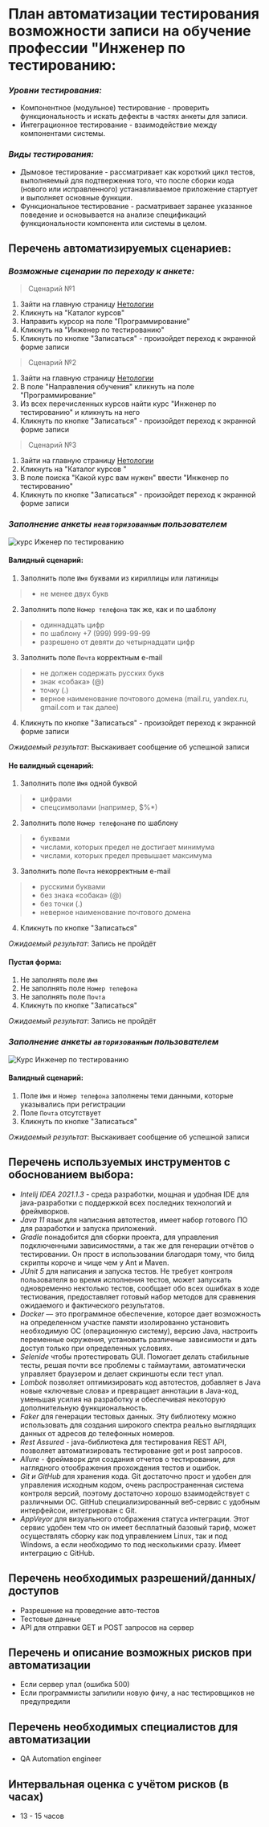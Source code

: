 # План автоматизации тестирования возможности записи на обучение профессии "Инженер по тестированию:

### *Уровни тестирования:*

- Компонентное (модульное) тестирование - проверить функциональность и искать дефекты в частях анкеты для записи.
- Интеграционное тестирование - взаимодействие между компонентами системы.

### *Виды тестирования:*

- Дымовое тестирование - рассматривает как короткий цикл тестов, выполняемый для подтвержения того, что после сборки кода (нового или исправленного) устанавливаемое приложение стартует и выполняет основные функции.
- Функциональное тестирование - расматривает заранее указанное поведение и основывается на анализе спецификаций функциональности компонента или системы в целом.

##  Перечень автоматизируемых сценариев:

### *Возможные сценарии по переходу к анкете:*

> Сценарий №1

1. Зайти на главную страницу [Нетологии](https://netology.ru/)
2. Кликнуть на "Каталог курсов"
3. Направить курсор на поле "Программирование"
4. Кликнуть на "Инженер по тестированию"
5. Кликнуть по кнопке "Записаться" - произойдет переход к экранной форме записи

> Сценарий №2

1. Зайти на главную страницу [Нетологии](https://netology.ru/)
2. В поле "Направления обучения" кликнуть на поле "Программирование"
3. Из всех перечисленных курсов найти курс "Инженер по тестированию" и кликнуть на него
4. Кликнуть по кнопке "Записаться" - произойдет переход к экранной форме записи

>  Сценарий №3

1. Зайти на главную страницу [Нетологии](https://netology.ru/)
2. Кликнуть на "Каталог курсов "
3. В поле поиска "Какой курс вам нужен" ввести "Инженер по тестированию"
4. Кликнуть по кнопке "Записаться" - произойдет переход к экранной форме записи


### *Заполнение анкеты `неавторизованным` пользователем*

![курс Иженер по тестированию](https://github.com/user-attachments/assets/93c6b297-36b3-401b-afef-ff067e522524)


#### Валидный сценарий:

1. Заполнить поле `Имя` буквами из кириллицы или латиницы
> - не менее двух букв
2. Заполнить поле `Номер телефона` так же, как и по шаблону
> - одиннадцать цифр
> - по шаблону +7 (999) 999-99-99
> - разрешено от девяти до четырнадцати цифр
3. Заполнить поле `Почта` корректным e-mail
> - не должен содержать русских букв
> - знак «собака» (@)
> - точку (.)
> - верное наименование почтового домена (mail.ru, yandex.ru, gmail.com и так далее)
4. Кликнуть по кнопке "Записаться" - произойдет переход к экранной форме записи

*Ожидаемый результат*: Выскакивает сообщение об успешной записи

#### Не валидный сценарий: 

1. Заполнить поле `Имя` одной буквой
> - цифрами
> - спецсимволами (например, $%*)
2. Заполнить поле `Номер телефона`не по шаблону
> - буквами
> - числами, которых предел не достигает минимума
> - числами, которых предел превышает максимума
3. Заполнить поле `Почта` некорректным e-mail
> - русскими буквами
> - без знака «собака» (@)
> - без точки (.)
> - неверное наименование почтового домена
4. Кликнуть по кнопке "Записаться"

*Ожидаемый результат*: Запись не пройдёт

#### Пустая форма:

1. Не заполнять поле `Имя`
2. Не заполнять поле `Номер телефона`
3. Не заполнять поле `Почта`
4. Кликнуть по кнопке "Записаться"

*Ожидаемый результат*: Запись не пройдёт

### *Заполнение анкеты `авторизованным` пользователем*

![Курс Инженер по тестированию](https://github.com/user-attachments/assets/f8ea2078-f0fc-45f6-b4c1-ac4ab518a7ae)


#### Валидный сценарий:

1. Поле `Имя` и `Номер телефона` заполнены теми данными, которые указывались при регистрации
2. Поле `Почта` отсутствует
3. Кликнуть по кнопке "Записаться"

*Ожидаемый результат*: Выскакивает сообщение об успешной записи

## Перечень используемых инструментов с обоснованием выбора: 

- *Intelij IDEA 2021.1.3* - среда разработки, мощная и удобная IDE для java-разработки с поддержкой всех последних технологий и фреймворков.
- *Java 11* язык для написания автотестов, имеет набор готового ПО для разработки и запуска приложений.
- *Gradle* понадобится для сборки проекта, для управления подключенными зависимостями, а так же для генерации отчётов о тестировании. Он прост в использовании благодаря тому, что билд скрипты короче и чище чем у Ant и Maven.
- *JUnit 5* для написания и запуска тестов. Не требует контроля пользователя во время исполнения тестов, может запускать одновременно нектолько тестов, сообщает обо всех ошибках в ходе тестиования, предоставляет готовый набор методов для сравнения ожидаемого и фактического результатов.
- *Docker* — это программное обеспечение, которое дает возможность на определенном участке памяти изолированно установить необходимую ОС (операционную систему), версию Java, настроить переменные окружения, установить различные зависимости и дать доступ только при определенных условиях.
- *Selenide* чтобы протестировать GUI. Помогает делать стабильные тесты, решая почти все проблемы с таймаутами, автоматически управляет браузером и делает скриншоты если тест упал.
- *Lombok* позволяет оптимизировать код автотестов, добавляет в Java новые «ключевые слова» и превращает аннотации в Java-код, уменьшая усилия на разработку и обеспечивая некоторую дополнительную функциональность.
- *Faker* для генерации тестовых данных. Эту библиотеку можно использовать для создания широкого спектра реально выглядящих данных от адресов до телефонных номеров.
- *Rest Assured* - java-библиотека для тестирования REST API, позволяет автоматизировать тестирование get и post запросов.
- *Allure* - фреймворк для создания отчетов о тестировании, для наглядного отоображения прохождения тестов и ошибок.
- *Git и GitHub* для хранения кода. Git достаточно прост и удобен для управления исходным кодом, очень распространенная система контроля версий, поэтому достаточно хорошо взаимодействует с различными ОС. GitHub специализированный веб-сервис с удобным интерфейсои, интегрирован с Git.
- *AppVeyor* для визуального отображения статуса интеграции. Этот сервис удобен тем что он имеет бесплатный базовый тариф, может осуществлять сборку как под управлением Linux, так и под Windows, а если необходимо то под несколькими сразу. Имеет интеграцию с GitHub.

##  Перечень необходимых разрешений/данных/доступов 

- Разрешение на проведение авто-тестов
- Тестовые данные
- API для отправки GET и POST запросов на сервер

## Перечень и описание возможных рисков при автоматизации 

- Если сервер упал (ошибка 500)
- Если программисты запилили новую фичу, а нас тестировщиков не предупредили

## Перечень необходимых специалистов для автоматизации 

- QA Automation engineer

##  Интервальная оценка с учётом рисков (в часах) 

- 13 - 15 часов
